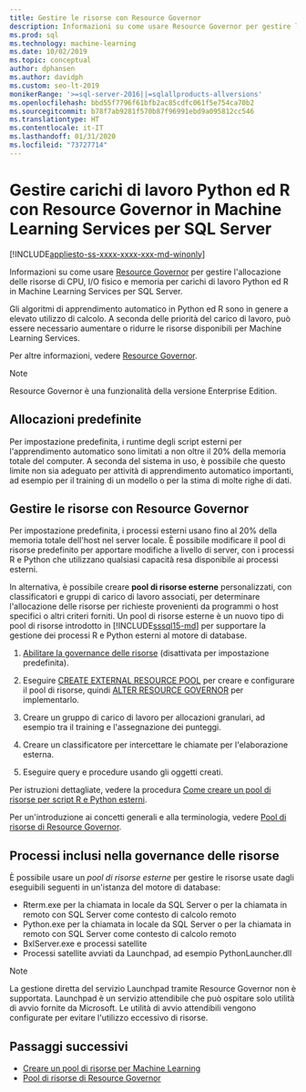```yaml
---
title: Gestire le risorse con Resource Governor
description: Informazioni su come usare Resource Governor per gestire l'allocazione delle risorse di CPU, I/O fisico e memoria per carichi di lavoro Python ed R in Machine Learning Services per SQL Server.
ms.prod: sql
ms.technology: machine-learning
ms.date: 10/02/2019
ms.topic: conceptual
author: dphansen
ms.author: davidph
ms.custom: seo-lt-2019
monikerRange: '>=sql-server-2016||=sqlallproducts-allversions'
ms.openlocfilehash: bbd55f7796f61bfb2ac85cdfc061f5e754ca70b2
ms.sourcegitcommit: b78f7ab9281f570b87f96991ebd9a095812cc546
ms.translationtype: HT
ms.contentlocale: it-IT
ms.lasthandoff: 01/31/2020
ms.locfileid: "73727714"
---
```

# <a name="manage-python-and-r-workloads-with-resource-governor-in-sql-server-machine-learning-services"></a>Gestire carichi di lavoro Python ed R con Resource Governor in Machine Learning Services per SQL Server
[!INCLUDE[appliesto-ss-xxxx-xxxx-xxx-md-winonly](../../includes/appliesto-ss-xxxx-xxxx-xxx-md-winonly.md)]

Informazioni su come usare [Resource Governor](../../relational-databases/resource-governor/resource-governor.md) per gestire l'allocazione delle risorse di CPU, I/O fisico e memoria per carichi di lavoro Python ed R in Machine Learning Services per SQL Server.

Gli algoritmi di apprendimento automatico in Python ed R sono in genere a elevato utilizzo di calcolo. A seconda delle priorità del carico di lavoro, può essere necessario aumentare o ridurre le risorse disponibili per Machine Learning Services.

Per altre informazioni, vedere [Resource Governor](../../relational-databases/resource-governor/resource-governor.md).

> [!NOTE] 
> Resource Governor è una funzionalità della versione Enterprise Edition.

## <a name="default-allocations"></a>Allocazioni predefinite

Per impostazione predefinita, i runtime degli script esterni per l'apprendimento automatico sono limitati a non oltre il 20% della memoria totale del computer. A seconda del sistema in uso, è possibile che questo limite non sia adeguato per attività di apprendimento automatico importanti, ad esempio per il training di un modello o per la stima di molte righe di dati. 

## <a name="manage-resources-with-resource-governor"></a>Gestire le risorse con Resource Governor
 
Per impostazione predefinita, i processi esterni usano fino al 20% della memoria totale dell'host nel server locale. È possibile modificare il pool di risorse predefinito per apportare modifiche a livello di server, con i processi R e Python che utilizzano qualsiasi capacità resa disponibile ai processi esterni.

In alternativa, è possibile creare **pool di risorse esterne** personalizzati, con classificatori e gruppi di carico di lavoro associati, per determinare l'allocazione delle risorse per richieste provenienti da programmi o host specifici o altri criteri forniti. Un pool di risorse esterne è un nuovo tipo di pool di risorse introdotto in [!INCLUDE[sssql15-md](../../includes/sssql15-md.md)] per supportare la gestione dei processi R e Python esterni al motore di database.

1. [Abilitare la governance delle risorse](https://docs.microsoft.com/sql/relational-databases/resource-governor/enable-resource-governor) (disattivata per impostazione predefinita).

2. Eseguire [CREATE EXTERNAL RESOURCE POOL](https://docs.microsoft.com/sql/t-sql/statements/create-external-resource-pool-transact-sql) per creare e configurare il pool di risorse, quindi [ALTER RESOURCE GOVERNOR](https://docs.microsoft.com/sql/t-sql/statements/alter-resource-governor-transact-sql) per implementarlo.

3. Creare un gruppo di carico di lavoro per allocazioni granulari, ad esempio tra il training e l'assegnazione dei punteggi.

4. Creare un classificatore per intercettare le chiamate per l'elaborazione esterna.

5. Eseguire query e procedure usando gli oggetti creati.

Per istruzioni dettagliate, vedere la procedura [Come creare un pool di risorse per script R e Python esterni](../../advanced-analytics/r/how-to-create-a-resource-pool-for-r.md).

Per un'introduzione ai concetti generali e alla terminologia, vedere [Pool di risorse di Resource Governor](../../relational-databases/resource-governor/resource-governor-resource-pool.md).

## <a name="processes-under-resource-governance"></a>Processi inclusi nella governance delle risorse
  
 È possibile usare un *pool di risorse esterne* per gestire le risorse usate dagli eseguibili seguenti in un'istanza del motore di database:

+ Rterm.exe per la chiamata in locale da SQL Server o per la chiamata in remoto con SQL Server come contesto di calcolo remoto
+ Python.exe per la chiamata in locale da SQL Server o per la chiamata in remoto con SQL Server come contesto di calcolo remoto
+ BxlServer.exe e processi satellite
+ Processi satellite avviati da Launchpad, ad esempio PythonLauncher.dll
  
> [!NOTE]
> La gestione diretta del servizio Launchpad tramite Resource Governor non è supportata. Launchpad è un servizio attendibile che può ospitare solo utilità di avvio fornite da Microsoft. Le utilità di avvio attendibili vengono configurate per evitare l'utilizzo eccessivo di risorse.
  
## <a name="next-steps"></a>Passaggi successivi

+ [Creare un pool di risorse per Machine Learning](create-external-resource-pool.md)
+ [Pool di risorse di Resource Governor](../../relational-databases/resource-governor/resource-governor-resource-pool.md)
